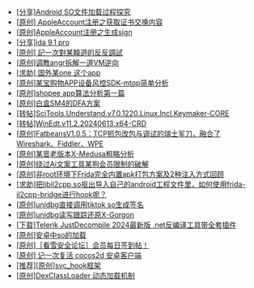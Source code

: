 + [[分享]Android  SO文件加载过程探究](https://bbs.kanxue.com/thread-285788.htm)
+ [[原创] AppleAccount注册之获取证书交换内容](https://bbs.kanxue.com/thread-285944.htm)
+ [[原创]AppleAccount注册之生成sign](https://bbs.kanxue.com/thread-285959.htm)
+ [[分享]ida 9.1 pro](https://bbs.kanxue.com/thread-285999.htm)
+ [[原创] 記一次對某韓遊的反反調試](https://bbs.kanxue.com/thread-286089.htm)
+ [[原创]调教angr拆解一道VM逆向](https://bbs.kanxue.com/thread-286013.htm)
+ [[求助] 国外某one  这个app](https://bbs.kanxue.com/thread-286025.htm)
+ [[原创]某宝购物APP设备风控SDK-mtop简单分析](https://bbs.kanxue.com/thread-284241.htm)
+ [[原创]shopee app算法分析第一篇](https://bbs.kanxue.com/thread-284570.htm)
+ [[原创]白盒SM4的DFA方案](https://bbs.kanxue.com/thread-285292.htm)
+ [[转帖]SciTools.Understand.v7.0.1220.Linux.Incl.Keymaker-CORE](https://bbs.kanxue.com/thread-286091.htm)
+ [[转帖]WinEdt.v11.2.20240613.x64-CRD](https://bbs.kanxue.com/thread-286090.htm)
+ [[原创]FatbeansV1.0.5：TCP抓包改包与调试的瑞士军刀，融合了Wireshark、Fiddler、WPE](https://bbs.kanxue.com/thread-284571.htm)
+ [[原创]某音老版本X-Medusa粗略分析](https://bbs.kanxue.com/thread-285706.htm)
+ [[原创]绕过Ai文案工具某狗会员限制的破解](https://bbs.kanxue.com/thread-280759.htm)
+ [[原创]非root环境下Frida完全内置apk打包方案及2种注入方式回顾](https://bbs.kanxue.com/thread-284482.htm)
+ [[求助]把libil2cpp.so抠出导入自己的android工程文件里，如何使用frida-il2cpp-bridge进行hook呢？](https://bbs.kanxue.com/thread-286092.htm)
+ [[原创]unidbg直接调用tiktok so生成签名](https://bbs.kanxue.com/thread-285623.htm)
+ [[原创]unidbg读写跟踪还原X-Gorgon](https://bbs.kanxue.com/thread-285586.htm)
+ [[下载]Telerik JustDecompile 2024最新版 .net反编译工具带全套插件](https://bbs.kanxue.com/thread-286036.htm)
+ [[原创]安卓中so的加载](https://bbs.kanxue.com/thread-286004.htm)
+ [[原创]［看雪安全论坛］会员每日签到帖！](https://bbs.kanxue.com/thread-128928.htm)
+ [[原创] 记一次复活 cocos2d 安卓客户端](https://bbs.kanxue.com/thread-283323.htm)
+ [[推荐][原创]svc_hook框架](https://bbs.kanxue.com/thread-284713.htm)
+ [[原创]DexClassLoader 动态加载机制](https://bbs.kanxue.com/thread-286087.htm)
